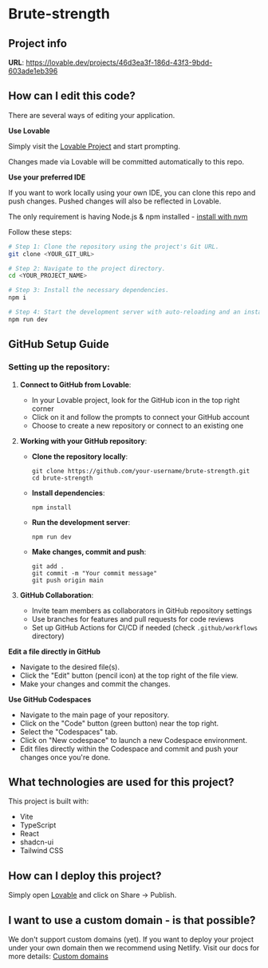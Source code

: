 
# Brute-strength

## Project info

**URL**: https://lovable.dev/projects/46d3ea3f-186d-43f3-9bdd-603ade1eb396

## How can I edit this code?

There are several ways of editing your application.

**Use Lovable**

Simply visit the [Lovable Project](https://lovable.dev/projects/46d3ea3f-186d-43f3-9bdd-603ade1eb396) and start prompting.

Changes made via Lovable will be committed automatically to this repo.

**Use your preferred IDE**

If you want to work locally using your own IDE, you can clone this repo and push changes. Pushed changes will also be reflected in Lovable.

The only requirement is having Node.js & npm installed - [install with nvm](https://github.com/nvm-sh/nvm#installing-and-updating)

Follow these steps:

```sh
# Step 1: Clone the repository using the project's Git URL.
git clone <YOUR_GIT_URL>

# Step 2: Navigate to the project directory.
cd <YOUR_PROJECT_NAME>

# Step 3: Install the necessary dependencies.
npm i

# Step 4: Start the development server with auto-reloading and an instant preview.
npm run dev
```

## GitHub Setup Guide

### Setting up the repository:

1. **Connect to GitHub from Lovable**:
   - In your Lovable project, look for the GitHub icon in the top right corner
   - Click on it and follow the prompts to connect your GitHub account
   - Choose to create a new repository or connect to an existing one

2. **Working with your GitHub repository**:
   - **Clone the repository locally**:
     ```
     git clone https://github.com/your-username/brute-strength.git
     cd brute-strength
     ```
   - **Install dependencies**:
     ```
     npm install
     ```
   - **Run the development server**:
     ```
     npm run dev
     ```
   - **Make changes, commit and push**:
     ```
     git add .
     git commit -m "Your commit message"
     git push origin main
     ```

3. **GitHub Collaboration**:
   - Invite team members as collaborators in GitHub repository settings
   - Use branches for features and pull requests for code reviews
   - Set up GitHub Actions for CI/CD if needed (check `.github/workflows` directory)

**Edit a file directly in GitHub**

- Navigate to the desired file(s).
- Click the "Edit" button (pencil icon) at the top right of the file view.
- Make your changes and commit the changes.

**Use GitHub Codespaces**

- Navigate to the main page of your repository.
- Click on the "Code" button (green button) near the top right.
- Select the "Codespaces" tab.
- Click on "New codespace" to launch a new Codespace environment.
- Edit files directly within the Codespace and commit and push your changes once you're done.

## What technologies are used for this project?

This project is built with:

- Vite
- TypeScript
- React
- shadcn-ui
- Tailwind CSS

## How can I deploy this project?

Simply open [Lovable](https://lovable.dev/projects/46d3ea3f-186d-43f3-9bdd-603ade1eb396) and click on Share -> Publish.

## I want to use a custom domain - is that possible?

We don't support custom domains (yet). If you want to deploy your project under your own domain then we recommend using Netlify. Visit our docs for more details: [Custom domains](https://docs.lovable.dev/tips-tricks/custom-domain/)
